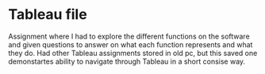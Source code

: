 # Tableau file
Assignment where I had to explore the different functions on the software and given questions to answer on what each function represents and what they do.
Had other Tableau assignments stored in old pc, but this saved one demonstartes ability to navigate through Tableau in a short consise way.
